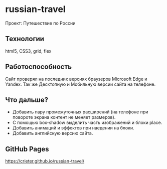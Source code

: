 # russian-travel
Проект: Путешествие по России
## Технологии
html5, CSS3, grid, flex
## Работоспособность
Сайт проверял на последних версиях браузеров Microsoft Edge и Yandex.
Так же Десктопную и Мобильную версии сайта на телефоне.
## Что дальше?
* Добавить пару промежуточных расширений (на телефоне при повороте экрана контент не меняет размеров).
* С помощью box-shadow выделить часть изображений и блоки place.
* Добавить анимаций и эффектов при наедении на блоки.
* Добавить английскую версию сайта.
## GitHub Pages 
https://crieter.github.io/russian-travel/